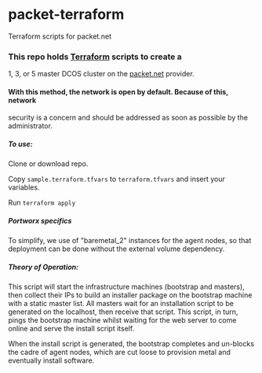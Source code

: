 # packet-terraform
Terraform scripts for packet.net

### This repo holds [Terraform](https://www.terraform.io/) scripts to create a
1, 3, or 5 master DCOS cluster on the [packet.net](https://www.packet.net/)
provider.

#### With this method, the network is open by default. Because of this, network
security is a concern and should be addressed as soon as possible by the administrator.

##### To use:

Clone or download repo.

Copy `sample.terraform.tfvars` to `terraform.tfvars` and insert your variables.

Run `terraform apply`

##### Portworx specifics

To simplify, we use of "baremetal_2" instances for the agent nodes, 
so that deployment can be done without the external volume dependency.

##### Theory of Operation:

This script will start the infrastructure machines (bootstrap and masters),
then collect their IPs to build an installer package on the bootstrap machine
with a static master list. All masters wait for an installation script to be
generated on the localhost, then receive that script. This script, in turn,
pings the bootstrap machine whilst waiting for the web server to come online
and serve the install script itself.

When the install script is generated, the bootstrap completes and un-blocks
the cadre of agent nodes, which are  cut loose to provision metal and
eventually install software.
